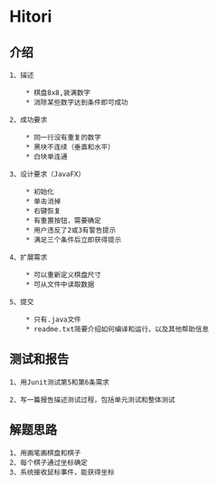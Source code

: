 # Hitori

## 介绍

	1、描述
	
		* 棋盘8x8,装满数字
		* 消除某些数字达到条件即可成功
	
	2、成功要求
	
		* 同一行没有重复的数字
		* 黑块不连续（垂直和水平）
		* 白块单连通
	
	3、设计要求（JavaFX）
	
		* 初始化
		* 单击消掉
		* 右键恢复
		* 有重置按钮，需要确定
		* 用户违反了2或3有警告提示
		* 满足三个条件后立即获得提示

	4、扩展需求
	
		* 可以重新定义棋盘尺寸
		* 可从文件中读取数据

	5、提交
	
		* 只有.java文件
		* readme.txt简要介绍如何编译和运行，以及其他帮助信息
		
## 测试和报告

	1、用Junit测试第5和第6条需求
	
	2、写一篇报告描述测试过程，包括单元测试和整体测试
	

## 解题思路

	1、用画笔画棋盘和棋子
	2、每个棋子通过坐标确定
	3、系统接收鼠标事件，能获得坐标
	
